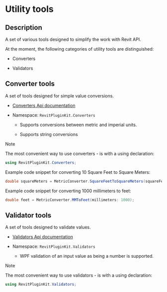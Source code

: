 
# Utility tools

## Description

A set of various tools designed to simplify the work with Revit API.

At the moment, the following categories of utility tools are distinguished:

* Converters

* Validators

## Converter tools

A set of tools designed for simple value conversions.

* [Converters Api documentation](https://izchomatik.github.io/RevitPluginKit/api/RevitPluginKit.Converters.html)

* Namespace: `RevitPluginKit.Converters`

	* Supports conversions between metric and imperial units.

	* Supports string conversions

> [!NOTE]
>
> The most convenient way to use converters - is with a using declaration:
>
> ```csharp
> using RevitPluginKit.Converters;
> ```

Example code snippet for converting 10 Square Feet to Square Meters:

```csharp
double squareMeters = MetricConverter.SquareFeetToSquareMeters(squareFeet: 10);
```

Example code snippet for converting 1000 millimeters to feet:

```csharp
double feet = MetricConverter.MMToFeet(millimeters: 1000);
```

## Validator tools

A set of tools designed to validate values.

* [Validators Api documentation](https://izchomatik.github.io/RevitPluginKit/api/RevitPluginKit.Validators.html)

* Namespace: `RevitPluginKit.Validators`

	* WPF validation of an input value as being a number is supported.

> [!NOTE]
>
> The most convenient way to use validators - is with a using declaration:
>
> ```csharp
> using RevitPluginKit.Validators;
> ```
